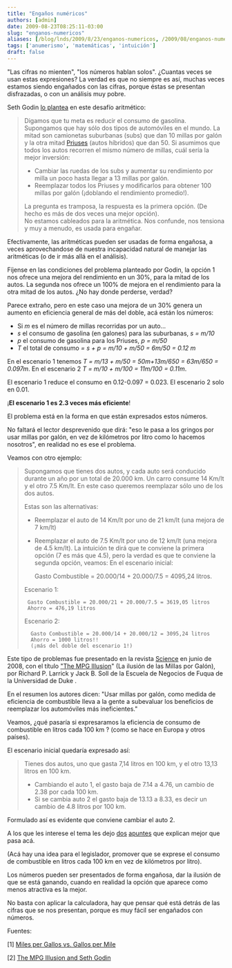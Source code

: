 ```yaml
---
title: "Engaños numéricos"
authors: [admin]
date: 2009-08-23T08:25:11-03:00
slug: "enganos-numericos"
aliases: [/blog/lnds/2009/8/23/enganos-numericos, /2009/08/enganos-numericos.html, /blog/2009/08/enganos-numericos.html]
tags: ['anumerismo', 'matemáticas', 'intuición']
draft: false
---
```


"Las cifras no mienten", "los números hablan solos". ¿Cuantas veces
se usan estas expresiones? La verdad es que no siempre es así, muchas
veces estamos siendo engañados con las cifras, porque éstas se presentan
disfrazadas, o con un análisis muy pobre.

Seth Godin [lo plantea](https://sethgodin.typepad.com/seths_blog/2009/08/not-so-good-at-math.html)
en este desafío aritmético:

> Digamos que tu meta es reducir el consumo de gasolina. Supongamos que
> hay sólo dos tipos de automóviles en el mundo. La mitad son camionetas
> suburbanas (subs) que dan 10 millas por galón y la otra mitad
> [Priuses](https://en.wikipedia.org/wiki/Toyota_Prius) (autos híbridos)
> que dan 50. Si asumimos que todos los autos recorren el mismo número
> de millas, cuál sería la mejor inversión:
>
> -   Cambiar las ruedas de los subs y aumentar su rendimiento por milla
>     un poco hasta llegar a 13 millas por galón.
> -   Reemplazar todos los Priuses y modificarlos para obtener 100
>     millas por galón (¡doblando el rendimiento promedio!).
>
> La pregunta es tramposa, la respuesta es la primera opción. 
> (De hecho es más de dos veces una mejor opción).\
> No estamos cableados para la aritmética. Nos confunde, nos tensiona y
> muy a menudo, es usada para engañar.


Efectivamente, las aritméticas pueden ser usadas de forma engañosa, a
veces aprovechandose de nuestra incapacidad natural de manejar las
aritméticas (o de ir más allá en el análisis).

Fíjense en las condiciones del problema planteado por Godin, la opción 1
nos ofrece una mejora del rendimiento en un 30%, para la mitad de los
autos. La segunda nos ofrece un 100% de mejora en el rendimiento para la
otra mitad de los autos. ¿No hay donde perderse, verdad?

Parece extraño, pero en este caso una mejora de un 30% genera un aumento
en eficiencia general de más del doble, acá están los números:

-   Si *m* es el número de millas recorridas por un auto\...
-   *s* el consumo de gasolina (en galones) para las suburbanas, *s =
    m/10*
-   *p* el consumo de gasolina para los Priuses, *p = m/50*
-   *T* el total de consumo *= s + p = m/10 + m/50 = 6m/50 = 0.12 m*

En el escenario 1 tenemos *T = m/13 + m/50 = 50m+13m/650 = 63m/650 =
0.097m*. En el escenario 2 *T = m/10 + m/100 = 11m/100 = 0.11m*.

El escenario 1 reduce el consumo en 0.12-0.097 = 0.023. 
El escenario 2 solo en 0.01. 

¡**El escenario 1 es 2.3 veces más eficiente**!

El problema está en la forma en que están expresados estos números.

No faltará el lector desprevenido que dirá: "eso le pasa a los gringos
por usar millas por galón, en vez de kilómetros por litro como lo
hacemos nosotros", en realidad no es ese el problema.

Veamos con otro ejemplo:

> Supongamos que tienes dos autos, y cada auto será conducido durante un
> año por un total de 20.000 km. Un carro consume 14 Km/lt y el otro 7.5
> Km/lt. En este caso queremos reemplazar sólo uno de los dos autos.
>
> Estas son las alternativas:
>
> -   Reemplazar el auto de 14 Km/lt por uno de 21 km/lt (una mejora de
>     7 km/lt)
> -   Reemplazar el auto de 7.5 Km/lt por uno de 12 km/lt (una mejora de
>     4.5 km/lt). La intuición te dirá que te conviene la primera opción
>     (7 es más que 4.5), pero la verdad es que te conviene la segunda
>     opción, veamos:
> En el escenario inicial:
>
>     Gasto Combustible = 20.000/14 + 20.000/7.5 = 4095,24 litros.
>
> Escenario 1:
>
>      Gasto Combustible = 20.000/21 + 20.000/7.5 = 3619,05 litros 
>      Ahorro = 476,19 litros
>
> Escenario 2:
>
>       Gasto Combustible = 20.000/14 + 20.000/12 = 3095,24 litros
>       Ahorro = 1000 litros!! 
>       (¡más del doble del escenario 1!)
>

Este tipo de problemas fue presentado en la revista
[Science](https://www.sciencemag.org/) en junio de 2008, con el título
["The MPG Illusion](https://www.sciencemag.org/cgi/reprint/320/5883/1593.pdf)" 
(La ilusión de las Millas por Galón), por Richard P. Larrick y Jack B. Soll
de la Escuela de Negocios de Fuqua de la Universidad de Duke .

En el resumen los autores dicen: "Usar millas por galón, como medida de
eficiencia de combustible lleva a la gente a subevaluar los beneficios
de reemplazar los automóviles más ineficientes."

Veamos, ¿qué pasaría si expresaramos la eficiencia de consumo de
combustible en litros cada 100 km ? (como se hace en Europa y otros
países).

El escenario inicial quedaría expresado así:

> Tienes dos autos, uno que gasta 7,14 litros en 100 km, y el otro 13,13
> litros en 100 km.
>
> -   Cambiando el auto 1, el gasto baja de 7.14 a 4.76, un cambio de
>     2.38 por cada 100 km.
> -   Si se cambia auto 2 el gasto baja de 13.13 a 8.33, es decir un
>     cambio de 4.8 litros por 100 km.

Formulado así es evidente que conviene cambiar el auto 2.

A los que les interese el tema les dejo
[dos](https://www.onpreinit.com/2009/08/mpg-illusion-seth-godin.html)
[apuntes](https://www.bunniestudios.com/blog/?p=257) que explican mejor
que pasa acá.

(Acá hay una idea para el legislador, promover que se exprese el consumo
de combustible en litros cada 100 km en vez de kilómetros por litro).

Los números pueden ser presentados de forma engañosa, dar la ilusión de
que se está ganando, cuando en realidad la opción que aparece como menos
atractiva es la mejor.

No basta con aplicar la calculadora, hay que pensar qué está detrás de
las cifras que se nos presentan, porque es muy fácil ser engañados con
números.

Fuentes:

\[1\] [Miles per Gallos vs. Gallos per
Mile](http://www.bunniestudios.com/blog/?p=257)

\[2\] [The MPG Illusion and Seth
Godin](http://www.onpreinit.com/2009/08/mpg-illusion-seth-godin.html)
    